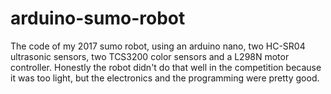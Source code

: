 # arduino-sumo-robot
The code of my 2017 sumo robot, using an arduino nano, two HC-SR04 ultrasonic sensors, two TCS3200 color sensors and a L298N motor controller.
Honestly the robot didn't do that well in the competition because it was too light, but the electronics and the programming were pretty good. 
